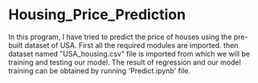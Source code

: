 # Housing_Price_Prediction
In this program, I have tried to predict the price of houses using the pre-built dataset of USA.
First all the required modules are imported.
then dataset named "USA_housing.csv" file is imported from which we will be training and testing our model.
The result of regression and our model training can be obtained by running 'Predict.ipynb' file.
